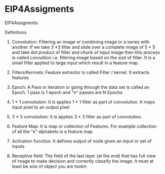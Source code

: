 # EIP4Assigments
EIP4Assigments

Definitions

1) Convolution: Filtering an image or combining image or a series with another.  If we take 3 *3 filter and slide over a complete image of 5 * 5 and take dot product of filter and chunk of input image then this process is called convultion i.e. filtering image based on the size of filter. It is a small filter applied to large input which result in a feature map.

2) Filters/Kernrels: Feature extractor is called Filter / kernel. It extracts features

3) Epoch: A Pass or iteration or going through the data set is called an Epoch. 1 pass is 1 epoch and "n" passes are N Epochs

4) 1 * 1 convolution: It is applies 1 * 1 filter as part of convolution. It maps input pixel to an output pixel

5) 3 * 3 convolution: It is applies 3 * 3 filter as part of convolution. 

6) Feature Map: It is map or collection of Features. For example collection of all the "e" alphabets is a feature map

7) Activation function: It defines output of node given an input or set of inputs

8) Receptive field: The field of the last layer (at the end) that has full view of image to make decision and correctly classify the image. It must at least be size of object you are lookin

